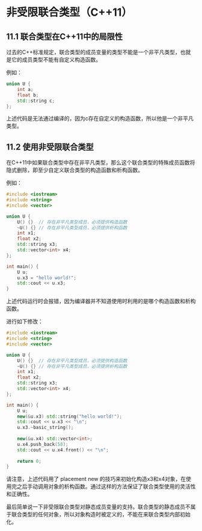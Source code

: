 # 非受限联合类型（C++11）

## 11.1 联合类型在C++11中的局限性

过去的C++标准规定，联合类型的成员变量的类型不能是一个非平凡类型，也就是它的成员类型不能有自定义构造函数。

例如：

```c++
union U {
	int a;
    float b;
    std::string c;
};
```

上述代码是无法通过编译的，因为c存在自定义的构造函数，所以他是一个非平凡类型。

## 11.2 使用非受限联合类型

在C++11中如果联合类型中存在非平凡类型，那么这个联合类型的特殊成员函数将隐式删除，即至少自定义联合类型的构造函数和析构函数。

例如：

```c++
#include <iostream>
#include <string>
#include <vector>

union U {
    U() {} 	// 存在非平凡类型成员，必须提供构造函数
    ~U() {} // 存在非平凡类型成员，必须提供析构函数
    int x1;
    float x2;
    std::string x3;
    std::vector<int> x4;
};

int main() {
	U u;
    u.x3 = "hello world!";
    std::cout << u.x3;
}
```

上述代码运行时会报错，因为编译器并不知道使用时利用的是哪个构造函数和析构函数。

进行如下修改：

```c++
#include <iostream>
#include <string>
#include <vector>

union U {
    U() {} 	// 存在非平凡类型成员，必须提供构造函数
    ~U() {} // 存在非平凡类型成员，必须提供析构函数
    int x1;
    float x2;
    std::string x3;
    std::vector<int> x4;
};

int main() {
	U u;
    new(&u.x3) std::string("hello world!");
    std::cout << u.x3 << "\n";
    u.x3.~basic_string();
    
    new(&u.x4) std::vector<int>;
    u.x4.push_back(58);
    std::cout << u.x4.front() << "\n";
    
    return 0;
}
```

请注意，上述代码用了 placement new 的技巧来初始化构造x3和x4对象，在使用完之后手动调用对象的析构函数。通过这样的方法保证了联合类型使用的灵活性和正确性。

最后简单说一下非受限联合类型对静态成员变量的支持。联合类型的静态成员不属于联合类型的任何对象，所以对象构造时被定义的，不能在来联合类型内部初始化。
